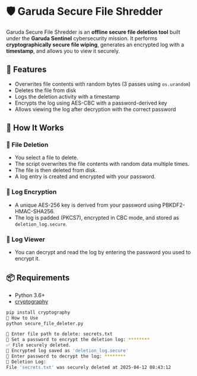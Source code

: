 # 🛡️ Garuda Secure File Shredder

Garuda Secure File Shredder is an **offline secure file deletion tool** built under the **Garuda Sentinel** cybersecurity mission. It performs **cryptographically secure file wiping**, generates an encrypted log with a **timestamp**, and allows you to view it securely.

## 🔐 Features

- Overwrites file contents with random bytes (3 passes using `os.urandom`)
- Deletes the file from disk
- Logs the deletion activity with a timestamp
- Encrypts the log using AES-CBC with a password-derived key
- Allows viewing the log after decryption with the correct password

## 🚀 How It Works

### 🧹 File Deletion
- You select a file to delete.
- The script overwrites the file contents with random data multiple times.
- The file is then deleted from disk.
- A log entry is created and encrypted with your password.

### 🔐 Log Encryption
- A unique AES-256 key is derived from your password using PBKDF2-HMAC-SHA256.
- The log is padded (PKCS7), encrypted in CBC mode, and stored as `deletion_log.secure`.

### 🔎 Log Viewer
- You can decrypt and read the log by entering the password you used to encrypt it.

## 📦 Requirements

- Python 3.6+
- [cryptography](https://pypi.org/project/cryptography/)


```bash
pip install cryptography
🧪 How to Use
python secure_file_deleter.py

📂 Enter file path to delete: secrets.txt
🔐 Set a password to encrypt the deletion log: ********
✅ File securely deleted.
📁 Encrypted log saved as 'deletion_log.secure'
🔑 Enter password to decrypt the log: ********
📜 Deletion Log:
File 'secrets.txt' was securely deleted at 2025-04-12 08:43:12

